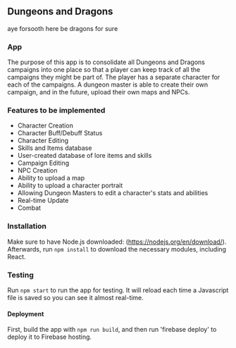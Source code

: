 ## Dungeons and Dragons ##
aye forsooth here be dragons for sure

### App
The purpose of this app is to consolidate all Dungeons and Dragons campaigns into one place so that a player can keep track of all the campaigns they might be part of. The player has a separate character for each of the campaigns. A dungeon master is able to create their own campaign, and in the future, upload their own maps and NPCs.

### Features to be implemented
- Character Creation
- Character Buff/Debuff Status
- Character Editing
- Skills and Items database
- User-created database of lore items and skills
- Campaign Editing
- NPC Creation
- Ability to upload a map
- Ability to upload a character portrait
- Allowing Dungeon Masters to edit a character's stats and abilities
- Real-time Update
- Combat


### Installation
Make sure to have Node.js downloaded: (https://nodejs.org/en/download/). Afterwards, run `npm install` to download the necessary modules, including React.

### Testing
Run `npm start` to run the app for testing. It will reload each time a Javascript file is saved so you can see it almost real-time.

#### Deployment
First, build the app with `npm run build`, and then run 'firebase deploy' to deploy it to Firebase hosting.
